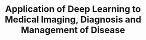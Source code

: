 ---
name: Albert Hsiao
email: a3hsiao@health.ucsd.edu
photo: https://datascience.ucsd.edu/wp-content/uploads/2022/09/Albert-Hsiao-.jpeg
website: https://www.linkedin.com/in/albert-hsiao-md-phd/
domain: A01
title: Application of Deep Learning to Medical Imaging, Diagnosis and Management of Disease
bio: "Albert Hsiao is a San Diego native, completed a dual-major at Caltech in Biology and Engineering/Computer Science before returning to San Diego for medical school, joining the dual-degree MD-PhD Medical Scientist Training Program (MSTP). He is a graduate of the UCSD Bioengineering and Bioinformatics PhD programs, completing his thesis work with Shankar Subramaniam and Jerry Olefsky on the functional genomics of insulin resistance. He continued his post-graduate clinical training at Stanford in general surgery, diagnostic radiology, interventional radiology and cardiovascular imaging. While a clinical diagnostic radiology resident, he co-founded Arterys, Inc, a start-up company that developed a cloud-based medical imaging artificial intelligence platform and partnered with GE Healthcare to bring the 4D Flow MRI technology to market. He returned to UCSD as faculty in the Department of Radiology, where he continues to practice clinically and founded the Augmented imaging/Artificial intelligence Data Analytics (AiDA) laboratory to further build advanced imaging techniques for diagnosis and treatment of cardiovascular disease, infection and cancer.
"
description: "This group will investigate applications of deep learning to the characterization of medical images. This will likely focus principally on radiography (x-rays) for the two quarters, but the skill set developed by students will be broadly applicable to other higher-dimensional medical image data."
summer: "Review this previous paper. Students will replicate some of its results in the first quarter."
oldstudent: https://yashpotdar.github.io/deep-learning-pulmonary-edema/
prerequisites: None
time: Monday 1-2PM, In-Person 📍 <a href="https://maps.app.goo.gl/fa5c6mUUnqBNfbxXA" style="color:white">ACTRI 4W-526</a>
style: Students will work with me for the capstone section, but may also interface with graduate students and/or post-doctoral fellows in my lab.
seats: 6
tag: Bio
ta: Samanvitha
---